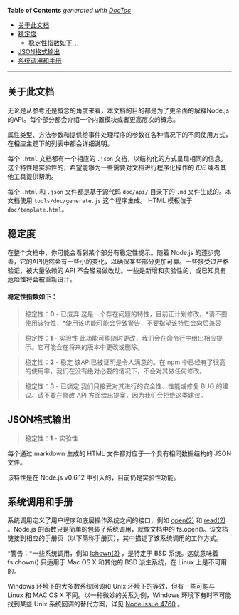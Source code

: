 <!-- START doctoc generated TOC please keep comment here to allow auto update -->
<!-- DON'T EDIT THIS SECTION, INSTEAD RE-RUN doctoc TO UPDATE -->
**Table of Contents**  *generated with [DocToc](https://github.com/thlorenz/doctoc)*

- [关于此文档](#%E5%85%B3%E4%BA%8E%E6%AD%A4%E6%96%87%E6%A1%A3)
- [稳定度](#%E7%A8%B3%E5%AE%9A%E5%BA%A6)
    - [稳定性指数如下：](#%E7%A8%B3%E5%AE%9A%E6%80%A7%E6%8C%87%E6%95%B0%E5%A6%82%E4%B8%8B)
- [JSON格式输出](#json%E6%A0%BC%E5%BC%8F%E8%BE%93%E5%87%BA)
- [系统调用和手册](#%E7%B3%BB%E7%BB%9F%E8%B0%83%E7%94%A8%E5%92%8C%E6%89%8B%E5%86%8C)

<!-- END doctoc generated TOC please keep comment here to allow auto update -->

------

## 关于此文档

无论是从参考还是概念的角度来看，本文档的目的都是为了更全面的解释Node.js的API。每个部分都会介绍一个内置模块或者更高层次的概念。

属性类型、方法参数和提供给事件处理程序的参数在各种情况下的不同使用方式，在相应主题下的列表中都会详细说明。

每个 `.html` 文档都有一个相应的 `.json` 文档，以结构化的方式呈现相同的信息。这个特性是实验性的，希望能够为一些需要对文档进行程序化操作的 *IDE* 或者其他工具提供帮助。

每个 `.html` 和 `.json` 文件都是基于源代码 `doc/api/` 目录下的 `.md` 文件生成的。本文档使用 `tools/doc/generate.js` 这个程序生成。 HTML 模板位于 `doc/template.html`。

## 稳定度

在整个文档中，你可能会看到某个部分有稳定性提示。随着 Node.js 的逐步完善，它的API仍然会有一些小的变化，以确保某些部分更加可靠。一些接受过严格验证，被大量依赖的 API 不会轻易做改动。一些是新增和实验性的，或已知具有危险性将会被重新设计。
#### 稳定性指数如下：

> 稳定性：**0** - 已废弃
这是一个存在问题的特性，目前正计划修改。*请不要使用该特性，*使用该功能可能会导致警告，不要指望该特性会向后兼容

> 稳定性：**1** - 实验性
此功能可能随时更改，我们会在命令行中给出相应提示。它可能会在将来的版本中更改或删除。

> 稳定性：**2** - 稳定
该API已被证明是令人满意的。在 npm 中已经有了很高的使用率，我们在没有绝对必要的情况下，不会对其做任何修改。

> 稳定性：**3** - 已锁定
我们只接受对其进行的安全性、性能或修复 BUG 的建议。请不要在修改 API 方面给出提案，因为我们会拒绝这类建议。


## JSON格式输出

> 稳定性：**1** - 实验性

每个通过 markdown 生成的 HTML 文件都对应于一个具有相同数据结构的 JSON 文件。

该特性是在 Node.js v0.6.12 中引入的，目前仍是实验性功能。


## 系统调用和手册

系统调用定义了用户程序和底层操作系统之间的接口，例如 [open(2)](http://man7.org/linux/man-pages/man2/open.2.html) 和 [read(2)](http://man7.org/linux/man-pages/man2/read.2.html) 。Node.js 的函数只是简单的包装了系统调用，就像文档中的 fs.open()。该文档链接到相应的手册页（以下简称手册页），其中描述了该系统调用的工作方式。

*警告：*一些系统调用，例如 [lchown(2)](http://man7.org/linux/man-pages/man2/lchown.2.html) ，是特定于 BSD 系统。这就意味着 fs.chown() 只适用于 Mac OS X 和其他的 BSD 派生系统，在 Linux 上是不可用的。

Windows 环境下的大多数系统回调和 Unix 环境下的等效，但有一些可能与 Linux 和 MAC OS X 不同。以一种微妙的关系为例，Windows 环境下有时不可能找到某些 Unix 系统回调的替代方案，详见 [Node issue 4760](https://github.com/nodejs/node/issues/4760) 。